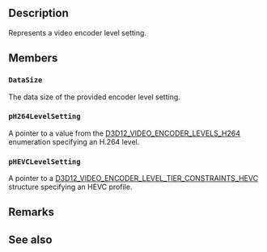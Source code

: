 ## Description

Represents a video encoder level setting.

## Members

### `DataSize`

The data size of the provided encoder level setting.

### `pH264LevelSetting`

A pointer to a value from the [D3D12_VIDEO_ENCODER_LEVELS_H264](https://learn.microsoft.com/windows/win32/api/d3d12video/ne-d3d12video-d3d12_video_encoder_levels_h264) enumeration specifying an H.264 level.

### `pHEVCLevelSetting`

A pointer to a [D3D12_VIDEO_ENCODER_LEVEL_TIER_CONSTRAINTS_HEVC](https://learn.microsoft.com/windows/win32/api/d3d12video/ns-d3d12video-d3d12_video_encoder_level_tier_constraints_hevc) structure specifying an HEVC profile.

## Remarks

## See also